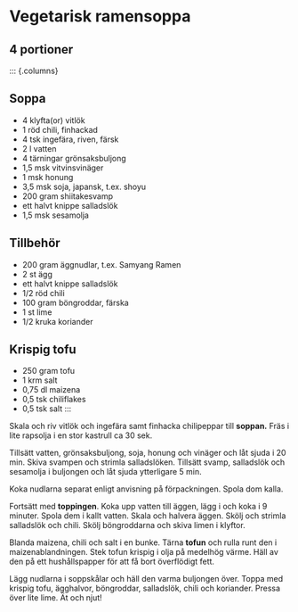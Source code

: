 # Vegetarisk ramensoppa

## 4 portioner

::: {.columns}
## Soppa

-   4 klyfta(or) vitlök
-   1 röd chili, finhackad
-   4 tsk ingefära, riven, färsk
-   2 l vatten
-   4 tärningar grönsaksbuljong
-   1,5 msk vitvinsvinäger
-   1 msk honung
-   3,5 msk soja, japansk, t.ex. shoyu
-   200 gram shiitakesvamp
-   ett halvt knippe salladslök
-   1,5 msk sesamolja

## Tillbehör

-   200 gram äggnudlar, t.ex. Samyang Ramen
-   2 st ägg
-   ett halvt knippe salladslök
-   1/2 röd chili
-   100 gram böngroddar, färska
-   1 st lime
-   1/2 kruka koriander

## Krispig tofu

-   250 gram tofu
-   1 krm salt
-   0,75 dl maizena
-   0,5 tsk chiliflakes
-   0,5 tsk salt
:::

Skala och riv vitlök och ingefära samt finhacka chilipeppar till
**soppan.** Fräs i lite rapsolja i en stor kastrull ca 30 sek.

Tillsätt vatten, grönsaksbuljong, soja, honung och vinäger och låt sjuda i 20 min. Skiva
svampen och strimla salladslöken. Tillsätt svamp, salladslök och sesamolja i buljongen och
låt sjuda ytterligare 5 min.

Koka nudlarna separat enligt anvisning på förpackningen. Spola dom kalla.

Fortsätt med **toppingen**. Koka upp vatten till äggen, lägg i och koka i 9 minuter. Spola
dem i kallt vatten. Skala och halvera äggen. Skölj och strimla salladslök och chili.
Skölj böngroddarna och skiva limen i klyftor.

Blanda maizena, chili och salt i en bunke. Tärna **tofun** och rulla
runt den i maizenablandningen. Stek tofun krispig i olja på medelhög
värme. Häll av den på ett hushållspapper för att få bort överflödigt
fett.

Lägg nudlarna i soppskålar och häll den varma buljongen över. Toppa med
krispig tofu, ägghalvor, böngroddar, salladslök, chili och koriander.
Pressa över lite lime. Ät och njut!
